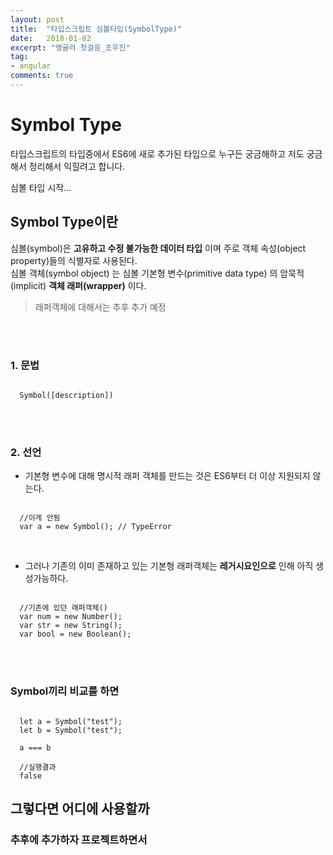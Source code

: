 ```yaml
---
layout: post
title:  "타입스크립트 심볼타입(SymbolType)"
date:   2018-01-02
excerpt: "앵귤러 첫걸음_조우진"
tag:
- angular
comments: true
---
```


# **Symbol Type**

타입스크립트의 타입중에서 ES6에 새로 추가된 타입으로 누구든 궁금해하고 저도 궁금해서 정리해서 익힐려고 합니다.
</br>

심볼 타입 시작...

## Symbol Type이란

심볼(symbol)은 **고유하고 수정 불가능한 데이터 타입** 이며 주로 객체 속성(object property)들의 식별자로 사용된다. 
</br>
심볼 객체(symbol object) 는 심볼 기본형 변수(primitive data type) 의 암묵적(implicit) **객체 래퍼(wrapper)** 이다.
</br>

> 래퍼객체에 대해서는 추후 추가 예정

</br>
</br>

### 1. 문법

```

  Symbol([description])

```

</br>
</br>

### 2. 선언

- 기본형 변수에 대해 명시적 래퍼 객체를 만드는 것은 ES6부터 더 이상 지원되지 않는다.

```

  //이게 안됨
  var a = new Symbol(); // TypeError

```
</br>

- 그러나 기존의 이미 존재하고 있는 기본형 래퍼객체는 **레거시요인으로** 인해 아직 생성가능하다.

```

  //기존에 있던 래퍼객체()
  var num = new Number();
  var str = new String();
  var bool = new Boolean();

```

</br>
</br>

### Symbol끼리 비교를 하면

```

  let a = Symbol("test");
  let b = Symbol("test");

  a === b

  //실행결과
  false

```

## 그렇다면 어디에 사용할까

### 추후에 추가하자 프로젝트하면서

